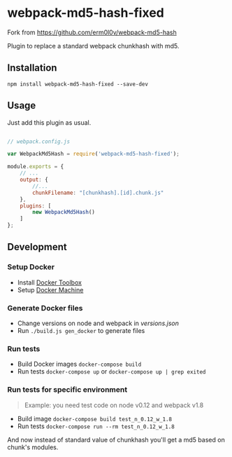 # webpack-md5-hash-fixed

Fork from https://github.com/erm0l0v/webpack-md5-hash

Plugin to replace a standard webpack chunkhash with md5.

## Installation

```
npm install webpack-md5-hash-fixed --save-dev
```

## Usage

Just add this plugin as usual.

``` javascript

// webpack.config.js

var WebpackMd5Hash = require('webpack-md5-hash-fixed');

module.exports = {
    // ...
    output: {
        //...
        chunkFilename: "[chunkhash].[id].chunk.js"
    },
    plugins: [
        new WebpackMd5Hash()
    ]
};

```

## Development

### Setup Docker

* Install [Docker Toolbox](https://www.docker.com/docker-toolbox)
* Setup [Docker Machine](https://docs.docker.com/machine/get-started/)

### Generate Docker files

* Change versions on node and webpack in *versions.json*
* Run `./build.js gen_docker` to generate files

### Run tests

* Build Docker images `docker-compose build`
* Run tests `docker-compose up` or `docker-compose up | grep exited`

### Run tests for specific environment

> Example: you need test code on node v0.12 and webpack v1.8

* Build image `docker-compose build test_n_0.12_w_1.8`
* Run tests `docker-compose run --rm test_n_0.12_w_1.8`

And now instead of standard value of chunkhash you'll get a md5 based on chunk's modules.
